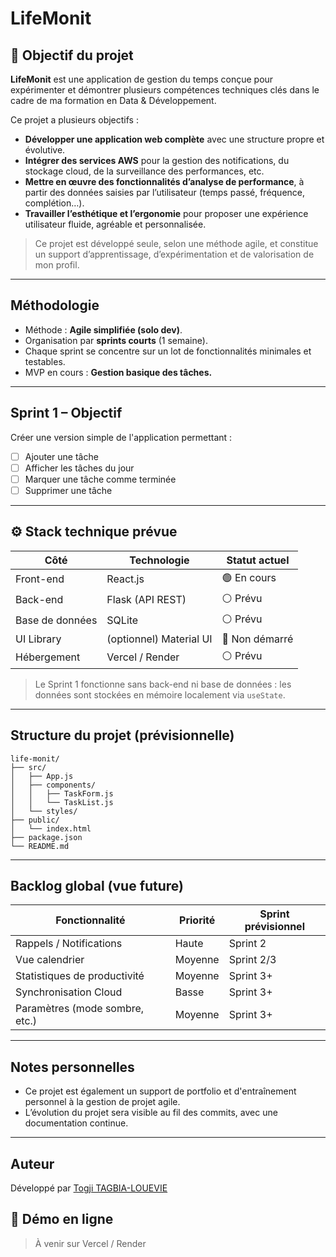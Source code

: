 # LifeMonit

## 🎯 Objectif du projet

**LifeMonit** est une application de gestion du temps conçue pour expérimenter et démontrer plusieurs compétences techniques clés dans le cadre de ma formation en Data & Développement.

Ce projet a plusieurs objectifs :
- **Développer une application web complète** avec une structure propre et évolutive.
- **Intégrer des services AWS** pour la gestion des notifications, du stockage cloud, de la surveillance des performances, etc.
- **Mettre en œuvre des fonctionnalités d’analyse de performance**, à partir des données saisies par l’utilisateur (temps passé, fréquence, complétion…).
- **Travailler l’esthétique et l’ergonomie** pour proposer une expérience utilisateur fluide, agréable et personnalisée.

> Ce projet est développé seule, selon une méthode agile, et constitue un support d’apprentissage, d’expérimentation et de valorisation de mon profil.

---

## Méthodologie

- Méthode : **Agile simplifiée (solo dev)**.
- Organisation par **sprints courts** (1 semaine).
- Chaque sprint se concentre sur un lot de fonctionnalités minimales et testables.
- MVP en cours : **Gestion basique des tâches.**

---

## Sprint 1 – Objectif

Créer une version simple de l'application permettant :

- [ ] Ajouter une tâche
- [ ] Afficher les tâches du jour
- [ ] Marquer une tâche comme terminée
- [ ] Supprimer une tâche

---

## ⚙️ Stack technique prévue

| Côté           | Technologie               | Statut actuel    |
|----------------|---------------------------|------------------|
| Front-end      | React.js                  | 🟢 En cours      |
| Back-end       | Flask (API REST)          | ⚪ Prévu         |
| Base de données| SQLite                    | ⚪ Prévu         |
| UI Library     | (optionnel) Material UI   | 🔵 Non démarré   |
| Hébergement    | Vercel / Render           | ⚪ Prévu         |

> Le Sprint 1 fonctionne sans back-end ni base de données : les données sont stockées en mémoire localement via `useState`.

---

## Structure du projet (prévisionnelle)

```
life-monit/ 
├── src/
│   ├── App.js
│   ├── components/
│   │   ├── TaskForm.js
│   │   └── TaskList.js
│   └── styles/
├── public/
│   └── index.html
├── package.json
└── README.md
```
---

## Backlog global (vue future)

| Fonctionnalité                          | Priorité | Sprint prévisionnel |
|----------------------------------------|----------|----------------------|
| Rappels / Notifications                | Haute    | Sprint 2             |
| Vue calendrier                         | Moyenne  | Sprint 2/3           |
| Statistiques de productivité           | Moyenne  | Sprint 3+            |
| Synchronisation Cloud                  | Basse    | Sprint 3+            |
| Paramètres (mode sombre, etc.)         | Moyenne  | Sprint 3+            |

---

## Notes personnelles
- Ce projet est également un support de portfolio et d'entraînement personnel à la gestion de projet agile.
- L’évolution du projet sera visible au fil des commits, avec une documentation continue.

---

## Auteur
Développé par [Togji TAGBIA-LOUEVIE](https://www.linkedin.com/in/togji-tagbia-louevie-913608167/)

## 🔗 Démo en ligne
> À venir sur Vercel / Render
